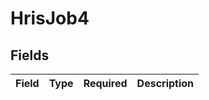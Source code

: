 # HrisJob4


## Fields

| Field       | Type        | Required    | Description |
| ----------- | ----------- | ----------- | ----------- |